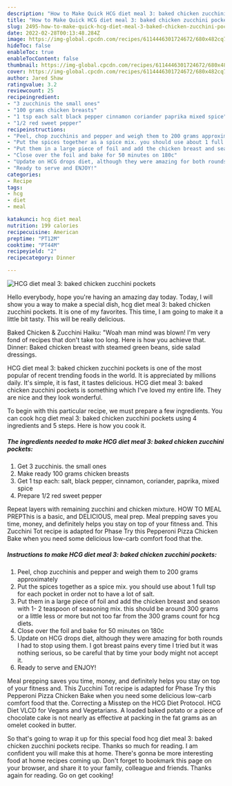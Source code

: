 ```yaml
---
description: "How to Make Quick HCG diet meal 3: baked chicken zucchini pockets"
title: "How to Make Quick HCG diet meal 3: baked chicken zucchini pockets"
slug: 2495-how-to-make-quick-hcg-diet-meal-3-baked-chicken-zucchini-pockets
date: 2022-02-28T00:13:48.284Z
image: https://img-global.cpcdn.com/recipes/6114446301724672/680x482cq70/hcg-diet-meal-3-baked-chicken-zucchini-pockets-recipe-main-photo.jpg
hideToc: false
enableToc: true
enableTocContent: false
thumbnail: https://img-global.cpcdn.com/recipes/6114446301724672/680x482cq70/hcg-diet-meal-3-baked-chicken-zucchini-pockets-recipe-main-photo.jpg
cover: https://img-global.cpcdn.com/recipes/6114446301724672/680x482cq70/hcg-diet-meal-3-baked-chicken-zucchini-pockets-recipe-main-photo.jpg
author: Jared Shaw
ratingvalue: 3.2
reviewcount: 25
recipeingredient:
- "3 zucchinis the small ones"
- "100 grams chicken breasts"
- "1 tsp each salt black pepper cinnamon coriander paprika mixed spice"
- "1/2 red sweet pepper"
recipeinstructions:
- "Peel, chop zucchinis and pepper and weigh them to 200 grams approximately"
- "Put the spices together as a spice mix. you should use about 1 full tsp for each pocket in order not to have a lot of salt."
- "Put them in a large piece of foil and add the chicken breast and season with 1- 2 teaspoon of seasoning mix. this should be around 300 grams or a little less or more but not too far from the 300 grams count for hcg diets."
- "Close over the foil and bake for 50 minutes on 180c"
- "Update on HCG drops diet, although they were amazing for both rounds I had to stop using them. I got breast pains every time I tried but it was nothing serious, so be careful that by time your body might not accept it."
- "Ready to serve and ENJOY!"
categories:
- Recipe
tags:
- hcg
- diet
- meal

katakunci: hcg diet meal 
nutrition: 199 calories
recipecuisine: American
preptime: "PT12M"
cooktime: "PT44M"
recipeyield: "2"
recipecategory: Dinner

---
```



![HCG diet meal 3: baked chicken zucchini pockets](https://img-global.cpcdn.com/recipes/6114446301724672/680x482cq70/hcg-diet-meal-3-baked-chicken-zucchini-pockets-recipe-main-photo.jpg)

Hello everybody, hope you're having an amazing day today. Today, I will show you a way to make a special dish, hcg diet meal 3: baked chicken zucchini pockets. It is one of my favorites. This time, I am going to make it a little bit tasty. This will be really delicious.

Baked Chicken &amp; Zucchini Haiku: &#34;Woah man mind was blown! I&#39;m very fond of recipes that don&#39;t take too long. Here is how you achieve that. Dinner: Baked chicken breast with steamed green beans, side salad dressings.

HCG diet meal 3: baked chicken zucchini pockets is one of the most popular of recent trending foods in the world. It is appreciated by millions daily. It's simple, it is fast, it tastes delicious. HCG diet meal 3: baked chicken zucchini pockets is something which I've loved my entire life. They are nice and they look wonderful.


To begin with this particular recipe, we must prepare a few ingredients. You can cook hcg diet meal 3: baked chicken zucchini pockets using 4 ingredients and 5 steps. Here is how you cook it.

<!--inarticleads1-->

##### The ingredients needed to make HCG diet meal 3: baked chicken zucchini pockets:

1. Get 3 zucchinis. the small ones
1. Make ready 100 grams chicken breasts
1. Get 1 tsp each: salt, black pepper, cinnamon, coriander, paprika, mixed spice
1. Prepare 1/2 red sweet pepper


Repeat layers with remaining zucchini and chicken mixture. HOW TO MEAL PREPThis is a basic, and DELICIOUS, meal prep. Meal prepping saves you time, money, and definitely helps you stay on top of your fitness and. This Zucchini Tot recipe is adapted for Phase Try this Pepperoni Pizza Chicken Bake when you need some delicious low-carb comfort food that the. 

<!--inarticleads2-->

##### Instructions to make HCG diet meal 3: baked chicken zucchini pockets:

1. Peel, chop zucchinis and pepper and weigh them to 200 grams approximately
1. Put the spices together as a spice mix. you should use about 1 full tsp for each pocket in order not to have a lot of salt.
1. Put them in a large piece of foil and add the chicken breast and season with 1- 2 teaspoon of seasoning mix. this should be around 300 grams or a little less or more but not too far from the 300 grams count for hcg diets.
1. Close over the foil and bake for 50 minutes on 180c
1. Update on HCG drops diet, although they were amazing for both rounds I had to stop using them. I got breast pains every time I tried but it was nothing serious, so be careful that by time your body might not accept it.
1. Ready to serve and ENJOY!

Meal prepping saves you time, money, and definitely helps you stay on top of your fitness and. This Zucchini Tot recipe is adapted for Phase Try this Pepperoni Pizza Chicken Bake when you need some delicious low-carb comfort food that the. Correcting a Misstep on the HCG Diet Protocol. HCG Diet VLCD for Vegans and Vegetarians. A loaded baked potato or a piece of chocolate cake is not nearly as effective at packing in the fat grams as an omelet cooked in butter. 

So that's going to wrap it up for this special food hcg diet meal 3: baked chicken zucchini pockets recipe. Thanks so much for reading. I am confident you will make this at home. There's gonna be more interesting food at home recipes coming up. Don't forget to bookmark this page on your browser, and share it to your family, colleague and friends. Thanks again for reading. Go on get cooking!
